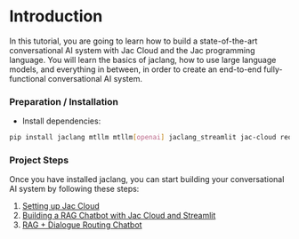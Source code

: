 # Introduction
In this tutorial, you are going to learn how to build a state-of-the-art conversational AI system with Jac Cloud and the Jac programming language. You will learn the basics of jaclang, how to use large language models, and everything in between, in order to create an end-to-end fully-functional conversational AI system.

### Preparation / Installation
- Install dependencies: 
```bash
pip install jaclang mtllm mtllm[openai] jaclang_streamlit jac-cloud requests langchain_community chromadb langchain pypdf
```

### Project Steps
Once you have installed jaclang, you can start building your conversational AI system by following these steps:

1.  [Setting up Jac Cloud](1_setting-up-jac-cloud.md)
2.  [Building a RAG Chatbot with Jac Cloud and Streamlit](2_building-a-rag-chatbot.md)
3.  [RAG + Dialogue Routing Chatbot](3_rag-dialogue-routing-chatbot.md)
